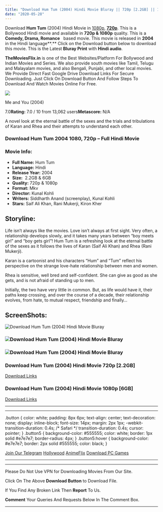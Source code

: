 ```yaml
---
title: "Download Hum Tum (2004) Hindi Movie Bluray || 720p [2.2GB] || 1080p [6GB]"
date: "2020-05-28"
---
```


Download **Hum Tum** (2004) Hindi Movie in [1080p](https://1moviesflix.com/1080p-movies/), [**720p**](https://1moviesflix.com/720p-movies/). This is a Bollywood Hindi movie and available in **720p & 1080p** quality. This is a **Comedy, Drama, Romance**   based movie. This movie is released in **2004** in the Hindi language**.** Click on the Download button below to download this movie. This is the Latest **Bluray Print** with **Hindi audio**.

**TheMoviesFlix.in** is one of the Best Websites/Platform For Bollywood and Indian Movies and Series. We also provide south movies like Tamil, Telugu and Malayalam movies, and also Bengali, Punjabi, and other local movies. We Provide Direct Fast Google Drive Download Links For Secure Downloading. Just Click On Download Button And Follow Steps To Download And Watch Movies Online For Free.

[![](https://m.media-amazon.com/images/M/MV5BMjhkMTdjMTEtZWFkOC00OWQ4LWI4ODYtYjFlYTVlOTk3OTU2XkEyXkFqcGdeQXVyODE5NzE3OTE@._V1_SX300.jpg)](https://www.imdb.com/title/tt0378072/ "Me and You")

Me and You (2004)

7.0**Rating:** 7.0 / 10 from 13,062 users**Metascore:** N/A

A novel look at the eternal battle of the sexes and the trials and tribulations of Karan and Rhea and their attempts to understand each other.

### Download Hum Tum 2004 1080, 720p – Full Hindi Movie

### Movie Info:

- **Full Name:** Hum Tum
- **Language:** Hindi
- **Release Year:** 2004
- **Size:**  2.2GB & 6GB
- **Quality:** 720p & 1080p
- **Format:** Mkv
- **Director:** Kunal Kohli
- **Writers:** Siddharth Anand (screenplay), Kunal Kohli
- **Stars:** Saif Ali Khan, Rani Mukerji, Kiron Kher

## Storyline:

Life isn’t always like the movies. Love isn’t always at first sight. Very often, a relationship develops slowly, and it takes many years between “boy meets girl” and “boy gets girl”! Hum Tum is a refreshing look at the eternal battle of the sexes as it follows the lives of Karan (Saif Ali Khan) and Rhea (Rani Mukerji).

Karan is a cartoonist and his characters “Hum” and “Tum” reflect his perspective on the strange love-hate relationship between men and women.

Rhea is sensitive, well bred and self-confident. She can give as good as she gets, and is not afraid of standing up to men.

Initially, the two have very little in common. But, as life would have it, their paths keep crossing, and over the course of a decade, their relationship evolves, from hate, to mutual respect, friendship and finally…

## ScreenShots:

![Download Hum Tum (2004) Hindi Movie Bluray](https://m.media-amazon.com/images/M/MV5BMjMyNzI1ODM5NF5BMl5BanBnXkFtZTgwNzg3NDU0MDI@._V1_QL50_SY1000_CR0,0,1500,1000_AL_.jpg)

### ![Download Hum Tum (2004) Hindi Movie Bluray](https://m.media-amazon.com/images/M/MV5BMTYyNjc3ODg3NV5BMl5BanBnXkFtZTgwODg3NDU0MDI@._V1_QL50_SY1000_CR0,0,1500,1000_AL_.jpg)

### ![Download Hum Tum (2004) Hindi Movie Bluray](https://m.media-amazon.com/images/M/MV5BODY2MDc4MDUyNF5BMl5BanBnXkFtZTgwNjg3NDU0MDI@._V1_QL50_SY1000_CR0,0,1500,1000_AL_.jpg)

### Download Hum Tum (2004) Hindi Movie 720p \[2.2GB\]

[Download Links](https://1moviesflix.com?a270777880=OFVseVJUY244K0hzaUVheDdOclJGekhCWmxWaEE3L3pnT2Y2YjBWSlpKbG4yZXdQSXVOS01mbHhtNkNsNGdHVnJuT241L2RZTGtqVGRuNnRHeDFnUUYzL2lJTWorOGdPUzM2NFdRRGNJcTQ9)

### Download Hum Tum (2004) Hindi Movie 1080p \[6GB\] 

[Download Links](https://1moviesflix.com?a270777880=OFVseVJUY244K0hzaUVheDdOclJGekhCWmxWaEE3L3pnT2Y2YjBWSlpKbG4yZXdQSXVOS01mbHhtNkNsNGdHVjAyL1pPTDRUeGxucHFlRjVLTUkxY0FwbGw0YnhsK1dNZm5kMzFDQVJIT289)

* * *

* * *

.button { color: white; padding: 8px 6px; text-align: center; text-decoration: none; display: inline-block; font-size: 14px; margin: 2px 1px; -webkit-transition-duration: 0.4s; /\* Safari \*/ transition-duration: 0.4s; cursor: pointer; } .button5 { background-color: #555555; color: white; border: 1px solid #e7e7e7; border-radius: 4px; } .button5:hover { background-color: #e7e7e7; border: 2px solid #555555; color: black; }

[Join Our Telegram](http://gdrivepro.xyz/join.php) [Hollywood](https://moviesverse.com/) [AnimeFlix](https://animeflix.in/) [Download PC Games](https://gamesflix.net/)  

* * *

* * *

  

Please Do Not Use VPN for Downloading Movies From Our Site.

Click On The Above **Download Button** to Download File.

If You Find Any Broken Link Then **Report** To Us.

**Comment** Your Queries And Requests Below In The Comment Box.

* * *
